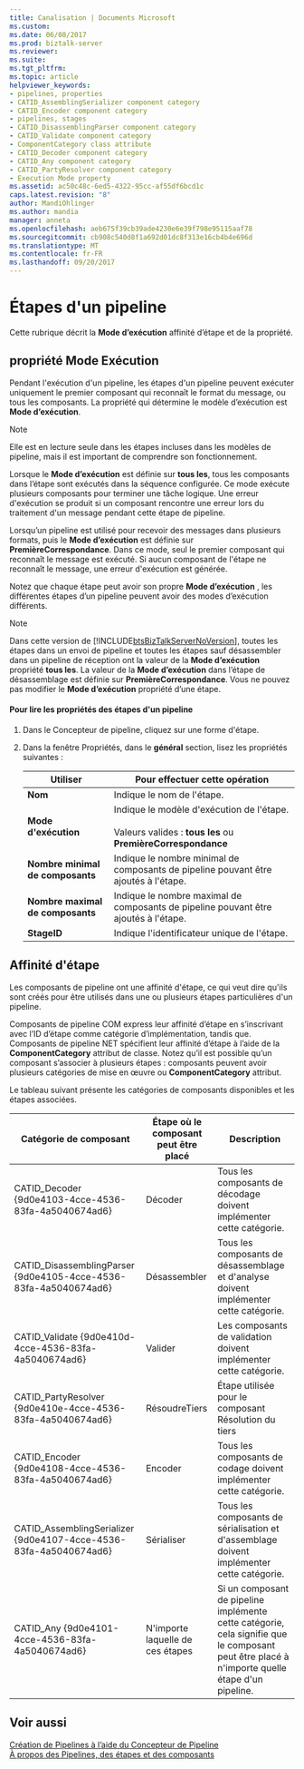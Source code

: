 ```yaml
---
title: Canalisation | Documents Microsoft
ms.custom: 
ms.date: 06/08/2017
ms.prod: biztalk-server
ms.reviewer: 
ms.suite: 
ms.tgt_pltfrm: 
ms.topic: article
helpviewer_keywords:
- pipelines, properties
- CATID_AssemblingSerializer component category
- CATID_Encoder component category
- pipelines, stages
- CATID_DisassemblingParser component category
- CATID_Validate component category
- ComponentCategory class attribute
- CATID_Decoder component category
- CATID_Any component category
- CATID_PartyResolver component category
- Execution Mode property
ms.assetid: ac50c48c-6ed5-4322-95cc-af55df6bcd1c
caps.latest.revision: "8"
author: MandiOhlinger
ms.author: mandia
manager: anneta
ms.openlocfilehash: aeb675f39cb39ade4230e6e39f798e95115aaf78
ms.sourcegitcommit: cb908c540d8f1a692d01dc8f313e16cb4b4e696d
ms.translationtype: MT
ms.contentlocale: fr-FR
ms.lasthandoff: 09/20/2017
---
```

# <a name="pipeline-stages"></a>Étapes d'un pipeline
Cette rubrique décrit la **Mode d’exécution** affinité d’étape et de la propriété.  
  
## <a name="execution-mode-property"></a>propriété Mode Exécution  
 Pendant l'exécution d'un pipeline, les étapes d'un pipeline peuvent exécuter uniquement le premier composant qui reconnaît le format du message, ou tous les composants. La propriété qui détermine le modèle d’exécution est **Mode d’exécution**.  
  
> [!NOTE]
>  Elle est en lecture seule dans les étapes incluses dans les modèles de pipeline, mais il est important de comprendre son fonctionnement.  
  
 Lorsque le **Mode d’exécution** est définie sur **tous les**, tous les composants dans l’étape sont exécutés dans la séquence configurée. Ce mode exécute plusieurs composants pour terminer une tâche logique. Une erreur d'exécution se produit si un composant rencontre une erreur lors du traitement d'un message pendant cette étape de pipeline.  
  
 Lorsqu’un pipeline est utilisé pour recevoir des messages dans plusieurs formats, puis le **Mode d’exécution** est définie sur **PremièreCorrespondance**. Dans ce mode, seul le premier composant qui reconnaît le message est exécuté. Si aucun composant de l'étape ne reconnaît le message, une erreur d'exécution est générée.  
  
 Notez que chaque étape peut avoir son propre **Mode d’exécution** , les différentes étapes d’un pipeline peuvent avoir des modes d’exécution différents.  
  
> [!NOTE]
>  Dans cette version de [!INCLUDE[btsBizTalkServerNoVersion](../includes/btsbiztalkservernoversion-md.md)], toutes les étapes dans un envoi de pipeline et toutes les étapes sauf désassembler dans un pipeline de réception ont la valeur de la **Mode d’exécution** propriété **tous les**. La valeur de la **Mode d’exécution** dans l’étape de désassemblage est définie sur **PremièreCorrespondance**. Vous ne pouvez pas modifier le **Mode d’exécution** propriété d’une étape.  
  
#### <a name="to-read-pipeline-stage-properties"></a>Pour lire les propriétés des étapes d'un pipeline  
  
1.  Dans le Concepteur de pipeline, cliquez sur une forme d'étape.  
  
2.  Dans la fenêtre Propriétés, dans le **général** section, lisez les propriétés suivantes :  
  
    |Utiliser|Pour effectuer cette opération|  
    |--------------|----------------|  
    |**Nom**|Indique le nom de l'étape.|  
    |**Mode d'exécution**|Indique le modèle d'exécution de l'étape.<br /><br /> Valeurs valides : **tous les** ou **PremièreCorrespondance**|  
    |**Nombre minimal de composants**|Indique le nombre minimal de composants de pipeline pouvant être ajoutés à l'étape.|  
    |**Nombre maximal de composants**|Indique le nombre maximal de composants de pipeline pouvant être ajoutés à l'étape.|  
    |**StageID**|Indique l'identificateur unique de l'étape.|  
  
## <a name="stage-affinity"></a>Affinité d'étape  
 Les composants de pipeline ont une affinité d'étape, ce qui veut dire qu'ils sont créés pour être utilisés dans une ou plusieurs étapes particulières d'un pipeline.  
  
 Composants de pipeline COM express leur affinité d’étape en s’inscrivant avec l’ID d’étape comme catégorie d’implémentation, tandis que. Composants de pipeline NET spécifient leur affinité d’étape à l’aide de la **ComponentCategory** attribut de classe. Notez qu’il est possible qu’un composant s’associer à plusieurs étapes : composants peuvent avoir plusieurs catégories de mise en œuvre ou **ComponentCategory** attribut.  
  
 Le tableau suivant présente les catégories de composants disponibles et les étapes associées.  
  
|Catégorie de composant|Étape où le composant peut être placé| Description|  
|------------------------|-----------------------------------------|-----------------|  
|CATID_Decoder {9d0e4103-4cce-4536-83fa-4a5040674ad6}|Décoder|Tous les composants de décodage doivent implémenter cette catégorie.|  
|CATID_DisassemblingParser {9d0e4105-4cce-4536-83fa-4a5040674ad6}|Désassembler|Tous les composants de désassemblage et d'analyse doivent implémenter cette catégorie.|  
|CATID_Validate {9d0e410d-4cce-4536-83fa-4a5040674ad6}|Valider|Les composants de validation doivent implémenter cette catégorie.|  
|CATID_PartyResolver {9d0e410e-4cce-4536-83fa-4a5040674ad6}|RésoudreTiers|Étape utilisée pour le composant Résolution du tiers|  
|CATID_Encoder {9d0e4108-4cce-4536-83fa-4a5040674ad6}|Encoder|Tous les composants de codage doivent implémenter cette catégorie.|  
|CATID_AssemblingSerializer {9d0e4107-4cce-4536-83fa-4a5040674ad6}|Sérialiser|Tous les composants de sérialisation et d'assemblage doivent implémenter cette catégorie.|  
|CATID_Any {9d0e4101-4cce-4536-83fa-4a5040674ad6}|N'importe laquelle de ces étapes|Si un composant de pipeline implémente cette catégorie, cela signifie que le composant peut être placé à n'importe quelle étape d'un pipeline.|  
  
## <a name="see-also"></a>Voir aussi  
 [Création de Pipelines à l’aide du Concepteur de Pipeline](../core/creating-pipelines-using-pipeline-designer.md)   
 [À propos des Pipelines, des étapes et des composants](../core/about-pipelines-stages-and-components.md)